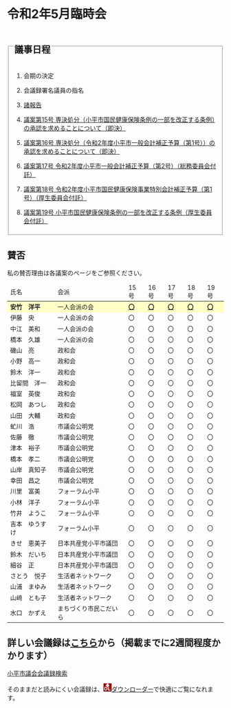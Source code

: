 # 令和2年5月臨時会

<fieldset class="nittei">
  <legend>
    <h2> 議事日程 </h2>
  </legend>

1. 会期の決定

1. 会議録署名議員の指名

1. [諸報告](./syohokoku.md)

1. [議案第15号 専決処分（小平市国民健康保険条例の一部を改正する条例）の承認を求めることについて（即決）](./gian-15.md)

1. [議案第16号 専決処分（令和2年度小平市一般会計補正予算（第1号））の承認を求めることについて（即決）](./gian-16.md)

1. [議案第17号 令和2年度小平市一般会計補正予算（第2号）（総務委員会付託）](./gian-17.md)

1. [議案第18号 令和2年度小平市国民健康保険事業特別会計補正予算（第1号）（厚生委員会付託）](./gian-18.md)

1. [議案第19号 小平市国民健康保険条例の一部を改正する条例（厚生委員会付託）](./gian-19.md)
</fieldset>

## 賛否
私の賛否理由は各議案のページをご参照ください。
<table>
    <thead>
        <tr>
            <td>氏名</td>
            <td>会派</td>
            <td>15号</td>
            <td>16号</td>
            <td>17号</td>
            <td>18号</td>
            <td>19号</td>
        </tr>
    </thead>
    <tbody>
        <tr style="background-color:#ffffc5;">
            <td><strong>安竹　洋平</strong></td>
            <td>一人会派の会</td>
            <td><strong><a href="./gian-15.md">〇</a></strong></td>
            <td><strong><a href="./gian-16.md">〇</a></strong></td>
            <td><strong><a href="./gian-17.md">〇</a></strong></td>
            <td><strong><a href="./gian-18.md">〇</a></strong></td>
            <td><strong><a href="./gian-19.md">〇</a></strong></td>
        </tr>
        <tr>
            <td>伊藤　央</td>
            <td>一人会派の会</td>
            <td>〇</td>
            <td>〇</td>
            <td>〇</td>
            <td>〇</td>
            <td>〇</td>
        </tr>
        <tr>
            <td>中江　美和</td>
            <td>一人会派の会</td>
            <td>〇</td>
            <td>〇</td>
            <td>〇</td>
            <td>〇</td>
            <td>〇</td>
        </tr>
        <tr>
            <td>橋本　久雄</td>
            <td>一人会派の会</td>
            <td>〇</td>
            <td>〇</td>
            <td>〇</td>
            <td>〇</td>
            <td>〇</td>
        </tr>
        <tr>
            <td>磯山　亮</td>
            <td>政和会</td>
            <td>〇</td>
            <td>〇</td>
            <td>〇</td>
            <td>〇</td>
            <td>〇</td>
        </tr>
        <tr>
            <td>小野　高一</td>
            <td>政和会</td>
            <td>〇</td>
            <td>〇</td>
            <td>〇</td>
            <td>〇</td>
            <td>〇</td>
        </tr>
        <tr>
            <td>鈴木　洋一</td>
            <td>政和会</td>
            <td>〇</td>
            <td>〇</td>
            <td>〇</td>
            <td>〇</td>
            <td>〇</td>
        </tr>
        <tr>
            <td>比留間　洋一</td>
            <td>政和会</td>
            <td>〇</td>
            <td>〇</td>
            <td>〇</td>
            <td>〇</td>
            <td>〇</td>
        </tr>
        <tr>
            <td>福室　英俊</td>
            <td>政和会</td>
            <td>〇</td>
            <td>〇</td>
            <td>〇</td>
            <td>〇</td>
            <td>〇</td>
        </tr>
        <tr>
            <td>松岡　あつし</td>
            <td>政和会</td>
            <td>〇</td>
            <td>〇</td>
            <td>〇</td>
            <td>〇</td>
            <td>〇</td>
        </tr>
        <tr>
            <td>山田　大輔</td>
            <td>政和会</td>
            <td>〇</td>
            <td>〇</td>
            <td>〇</td>
            <td>〇</td>
            <td>〇</td>
        </tr>
        <tr>
            <td>虻川　浩</td>
            <td>市議会公明党</td>
            <td>〇</td>
            <td>〇</td>
            <td>〇</td>
            <td>〇</td>
            <td>〇</td>
        </tr>
        <tr>
            <td>佐藤　徹</td>
            <td>市議会公明党</td>
            <td>〇</td>
            <td>〇</td>
            <td>〇</td>
            <td>〇</td>
            <td>〇</td>
        </tr>
        <tr>
            <td>津本　裕子</td>
            <td>市議会公明党</td>
            <td>〇</td>
            <td>〇</td>
            <td>〇</td>
            <td>〇</td>
            <td>〇</td>
        </tr>
        <tr>
            <td>橋本　孝二</td>
            <td>市議会公明党</td>
            <td>〇</td>
            <td>〇</td>
            <td>〇</td>
            <td>〇</td>
            <td>〇</td>
        </tr>
        <tr>
            <td>山岸　真知子</td>
            <td>市議会公明党</td>
            <td>〇</td>
            <td>〇</td>
            <td>〇</td>
            <td>〇</td>
            <td>〇</td>
        </tr>
        <tr>
            <td>幸田　昌之</td>
            <td>市議会公明党</td>
            <td>〇</td>
            <td>〇</td>
            <td>〇</td>
            <td>〇</td>
            <td>〇</td>
        </tr>
        <tr>
            <td>川里　富美</td>
            <td>フォーラム小平</td>
            <td>〇</td>
            <td>〇</td>
            <td>〇</td>
            <td>〇</td>
            <td>〇</td>
        </tr>
        <tr>
            <td>小林　洋子</td>
            <td>フォーラム小平</td>
            <td>〇</td>
            <td>〇</td>
            <td>〇</td>
            <td>〇</td>
            <td>〇</td>
        </tr>
        <tr>
            <td>竹井　ようこ</td>
            <td>フォーラム小平</td>
            <td>〇</td>
            <td>〇</td>
            <td>〇</td>
            <td>〇</td>
            <td>〇</td>
        </tr>
        <tr>
            <td>吉本　ゆうすけ</td>
            <td>フォーラム小平</td>
            <td>〇</td>
            <td>〇</td>
            <td>〇</td>
            <td>〇</td>
            <td>〇</td>
        </tr>
        <tr>
            <td>きせ　恵美子</td>
            <td>日本共産党小平市議団</td>
            <td>〇</td>
            <td>〇</td>
            <td>〇</td>
            <td>〇</td>
            <td>〇</td>
        </tr>
        <tr>
            <td>鈴木　だいち</td>
            <td>日本共産党小平市議団</td>
            <td>〇</td>
            <td>〇</td>
            <td>〇</td>
            <td>〇</td>
            <td>〇</td>
        </tr>
        <tr>
            <td>細谷　正</td>
            <td>日本共産党小平市議団</td>
            <td>〇</td>
            <td>〇</td>
            <td>〇</td>
            <td>〇</td>
            <td>〇</td>
        </tr>
        <tr>
            <td>さとう　悦子</td>
            <td>生活者ネットワーク</td>
            <td>〇</td>
            <td>〇</td>
            <td>〇</td>
            <td>〇</td>
            <td>〇</td>
        </tr>
        <tr>
            <td>山浦　まゆみ</td>
            <td>生活者ネットワーク</td>
            <td>〇</td>
            <td>〇</td>
            <td>〇</td>
            <td>〇</td>
            <td>〇</td>
        </tr>
        <tr>
            <td>山﨑　とも子</td>
            <td>生活者ネットワーク</td>
            <td>〇</td>
            <td>〇</td>
            <td>〇</td>
            <td>〇</td>
            <td>〇</td>
        </tr>
        <tr>
            <td>水口　かずえ</td>
            <td>まちづくり市民こだいら</td>
            <td>〇</td>
            <td>〇</td>
            <td>〇</td>
            <td>〇</td>
            <td>〇</td>
        </tr>
    </tbody>
</table>

## 詳しい会議録は[こちら](https://ssp.kaigiroku.net/tenant/kodaira/SpTop.html)から（掲載までに2週間程度かかります）

[小平市議会会議録検索](https://ssp.kaigiroku.net/tenant/kodaira/SpTop.html)

<p> そのままだと読みにくい会議録は、<a href="https://chrome.google.com/webstore/detail/%E5%9C%B0%E6%96%B9%E8%AD%B0%E4%BC%9A%E4%BC%9A%E8%AD%B0%E9%8C%B2%E3%83%80%E3%82%A6%E3%83%B3%E3%83%AD%E3%83%BC%E3%83%80%E3%83%BC%EF%BC%88discuss2fi/aooaeblcjhpdpcfaadmdglclkffefoom?authuser=0&hl=ja"><img	 src="../icons/icon_19.png" />ダウンローダー</a>で快適にご覧になれます。</p>
